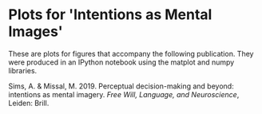 # Plots for 'Intentions as Mental Images'

These are plots for figures that accompany the following publication. They were produced in an IPython notebook using the matplot and numpy libraries.

Sims, A. & Missal, M. 2019. Perceptual decision-making and beyond: intentions as mental imagery. *Free Will, Language, and Neuroscience*,
Leiden: Brill.
